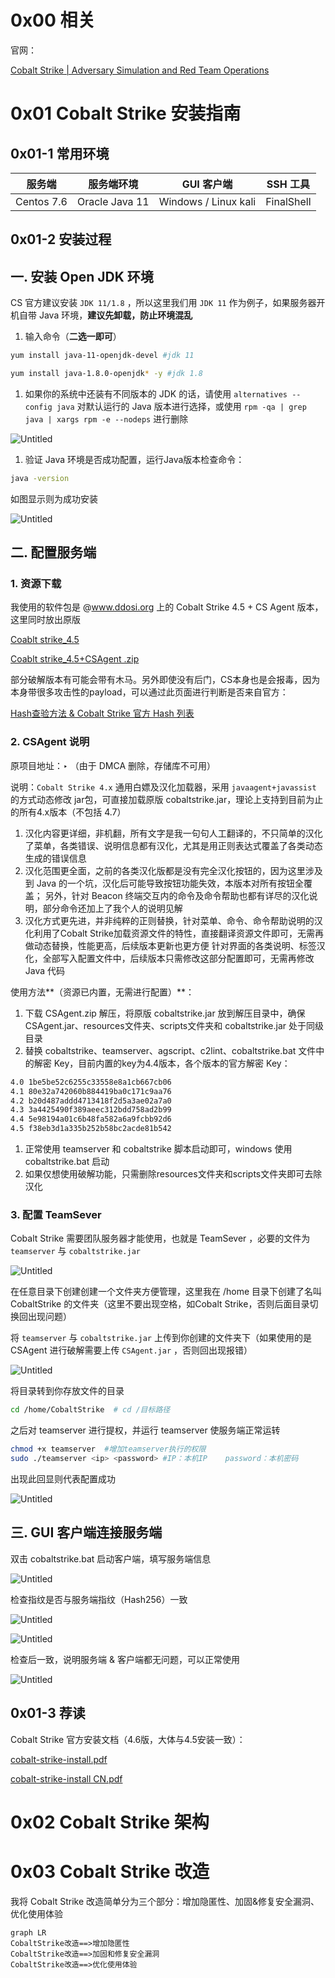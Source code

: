 # 0x00 相关

官网：

[Cobalt Strike | Adversary Simulation and Red Team Operations](https://www.cobaltstrike.com/)

# 0x01 Cobalt Strike 安装指南

## 0x01-1 常用环境

| 服务端 | 服务端环境 | GUI 客户端 | SSH 工具 |
| --- | --- | --- | --- |
| Centos 7.6 | Oracle Java 11 | Windows / Linux kali | FinalShell |

## 0x01-2 安装过程

## 一. 安装 Open JDK 环境

CS 官方建议安装 `JDK 11/1.8` ，所以这里我们用 `JDK 11` 作为例子，如果服务器开机自带 Java 环境，**建议先卸载，防止环境混乱**

1. 输入命令（**二选一即可**）

```bash
yum install java-11-openjdk-devel #jdk 11

yum install java-1.8.0-openjdk* -y #jdk 1.8
```

1. 如果你的系统中还装有不同版本的 JDK 的话，请使用 `alternatives --config java` 对默认运行的 Java 版本进行选择，或使用 `rpm -qa | grep java | xargs rpm -e --nodeps` 进行删除

![Untitled](res/Untitled.png)

1. 验证 Java 环境是否成功配置，运行Java版本检查命令：

```bash
java -version
```

如图显示则为成功安装

![Untitled](res/Untitled%201.png)

## 二. 配置服务端

### 1. 资源下载

我使用的软件包是 @www.ddosi.org 上的 Cobalt Strike 4.5 + CS Agent 版本，这里同时放出原版

[Coablt strike_4.5](res/cobaltstrike_4.5.jar%25E5%258E%259F%25E7%2589%2588.zip)

[Coablt strike_4.5+CSAgent .zip](res/coablt_strike_4.5CSAgent_.zip)

部分破解版本有可能会带有木马。另外即使没有后门，CS本身也是会报毒，因为本身带很多攻击性的payload，可以通过此页面进行判断是否来自官方：

[Hash查验方法 & Cobalt Strike 官方 Hash 列表](Cobalt%20Strike%2016f509fd6e95475c83832ae9e3e1730c/Hash%E6%9F%A5%E9%AA%8C%E6%96%B9%E6%B3%95%20&%20Cobalt%20Strike%20%E5%AE%98%E6%96%B9%20Hash%20%E5%88%97%E8%A1%A8%2084b2e68a89f945c7a25b6beda5878c33.md)

### 2. **CSAgent 说明**

原项目地址：‣ （由于 DMCA 删除，存储库不可用）

说明：`Cobalt Strike 4.x` 通用白嫖及汉化加载器，采用 `javaagent+javassist` 的方式动态修改 jar包，可直接加载原版 cobaltstrike.jar，理论上支持到目前为止的所有4.x版本（不包括 4.7）

1. 汉化内容更详细，非机翻，所有文字是我一句句人工翻译的，不只简单的汉化了菜单，各类错误、说明信息都有汉化，尤其是用正则表达式覆盖了各类动态生成的错误信息
2. 汉化范围更全面，之前的各类汉化版都是没有完全汉化按钮的，因为这里涉及到 Java 的一个坑，汉化后可能导致按钮功能失效，本版本对所有按钮全覆盖； 另外，针对 Beacon 终端交互内的命令及命令帮助也都有详尽的汉化说明，部分命令还加上了我个人的说明见解
3. 汉化方式更先进，并非纯粹的正则替换，针对菜单、命令、命令帮助说明的汉化利用了Cobalt Strike加载资源文件的特性，直接翻译资源文件即可，无需再做动态替换，性能更高，后续版本更新也更方便 针对界面的各类说明、标签汉化，全部写入配置文件中，后续版本只需修改这部分配置即可，无需再修改 Java 代码

使用方法**（资源已内置，无需进行配置）**：

1. 下载 CSAgent.zip 解压，将原版 cobaltstrike.jar 放到解压目录中，确保CSAgent.jar、resources文件夹、scripts文件夹和 cobaltstrike.jar 处于同级目录
2. 替换 cobaltstrike、teamserver、agscript、c2lint、cobaltstrike.bat 文件中的解密 Key，目前内置的key为4.4版本，各个版本的官方解密 Key：

```bash
4.0 1be5be52c6255c33558e8a1cb667cb06
4.1 80e32a742060b884419ba0c171c9aa76
4.2 b20d487addd4713418f2d5a3ae02a7a0
4.3 3a4425490f389aeec312bdd758ad2b99
4.4 5e98194a01c6b48fa582a6a9fcbb92d6
4.5 f38eb3d1a335b252b58bc2acde81b542
```

1. 正常使用 teamserver 和 cobaltstrike 脚本启动即可，windows 使用 cobaltstrike.bat 启动
2. 如果仅想使用破解功能，只需删除resources文件夹和scripts文件夹即可去除汉化

### 3. 配置 TeamSever

Cobalt Strike 需要团队服务器才能使用，也就是 TeamSever ，必要的文件为 `teamserver` 与 `cobaltstrike.jar`

![Untitled](Cobalt%20Strike%2016f509fd6e95475c83832ae9e3e1730c/Untitled%202.png)

在任意目录下创建创建一个文件夹方便管理，这里我在 /home 目录下创建了名叫 CobaltStrike 的文件夹（这里不要出现空格，如Cobalt  Strike，否则后面目录切换回出现问题）

将 `teamserver` 与 `cobaltstrike.jar` 上传到你创建的文件夹下（如果使用的是 CSAgent 进行破解需要上传 `CSAgent.jar` ，否则回出现报错）

![Untitled](Cobalt%20Strike%2016f509fd6e95475c83832ae9e3e1730c/Untitled%203.png)

将目录转到你存放文件的目录

```bash
cd /home/CobaltStrike  # cd /目标路径
```

之后对 teamserver 进行提权，并运行 teamserver 使服务端正常运转

```bash
chmod +x teamserver  #增加teamserver执行的权限
sudo ./teamserver <ip> <password> #IP：本机IP    password：本机密码
```

出现此回显则代表配置成功

![Untitled](Cobalt%20Strike%2016f509fd6e95475c83832ae9e3e1730c/Untitled%204.png)

## 三. GUI 客户端连接服务端

双击 cobaltstrike.bat 启动客户端，填写服务端信息

![Untitled](Cobalt%20Strike%2016f509fd6e95475c83832ae9e3e1730c/Untitled%205.png)

检查指纹是否与服务端指纹（Hash256）一致

![Untitled](Cobalt%20Strike%2016f509fd6e95475c83832ae9e3e1730c/Untitled%206.png)

![Untitled](Cobalt%20Strike%2016f509fd6e95475c83832ae9e3e1730c/Untitled%207.png)

检查后一致，说明服务端 & 客户端都无问题，可以正常使用

![Untitled](Cobalt%20Strike%2016f509fd6e95475c83832ae9e3e1730c/Untitled%208.png)

## 0x01-3 荐读

Cobalt Strike 官方安装文档（4.6版，大体与4.5安装一致）：

[cobalt-strike-install.pdf](Cobalt%20Strike%2016f509fd6e95475c83832ae9e3e1730c/cobalt-strike-install.pdf)

[cobalt-strike-install CN.pdf](Cobalt%20Strike%2016f509fd6e95475c83832ae9e3e1730c/cobalt-strike-install_CN.pdf)

# 0x02 Cobalt Strike 架构

# 0x03 Cobalt Strike 改造

我将 Cobalt Strike 改造简单分为三个部分：增加隐匿性、加固&修复安全漏洞、优化使用体验

```mermaid
graph LR
CobaltStrike改造==>增加隐匿性
CobaltStrike改造==>加固和修复安全漏洞
CobaltStrike改造==>优化使用体验
```
